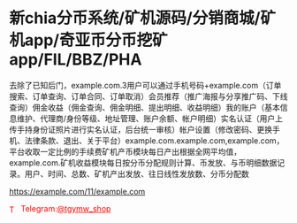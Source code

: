 # 新chia分币系统/矿机源码/分销商城/矿机app/奇亚币分币挖矿app/FIL/BBZ/PHA

去除了已知后门，example.com.3用户可以通过手机号码+example.com（订单搜索、订单查询、订单合同、订单取消）会员推荐（推广海报与分享推广码、下线查询）佣金收益（佣金查询、佣金明细、提出明细、收益明细）我的账户（基本信息维护、代理商/身份等级、地址管理、账户余额、帐户明细）实名认证（用户上传手持身份证照片进行实名认证，后台统一审核）帐户设置（修改密码、更换手机、法律条款、退出、关于平台）example.com.example.com,example.com，平台收取一定比例的手续费矿机产币模块每日产出根据全网平均值，example.com.矿机收益模块每日按分币分配规则计算、币发放、与币明细数据记录。用户、时间、总数、矿机产出发放、往日线性发放数、分币分配数

https://example.com/11/example.com


<p style="color: red;"><img src="https://cdn-icons-png.flaticon.com/512/2111/2111646.png" alt="Telegram Icon" style="width: 16px; vertical-align: middle; margin-right: 5px;">Telegram:<a href="https://t.me/tgymw_shop" style="color: red;">@tgymw_shop</a></p>

